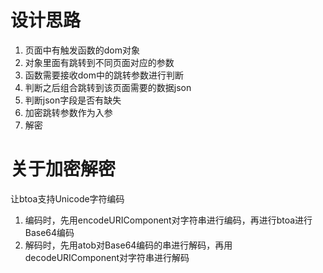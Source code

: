 # 设计思路 #

1. 页面中有触发函数的dom对象
2. 对象里面有跳转到不同页面对应的参数
3. 函数需要接收dom中的跳转参数进行判断
4. 判断之后组合跳转到该页面需要的数据json
5. 判断json字段是否有缺失
6. 加密跳转参数作为入参
7. 解密

# 关于加密解密 #

让btoa支持Unicode字符编码
1. 编码时，先用encodeURIComponent对字符串进行编码，再进行btoa进行Base64编码
2. 解码时，先用atob对Base64编码的串进行解码，再用decodeURIComponent对字符串进行解码


